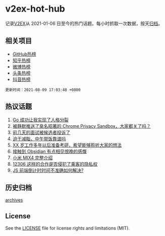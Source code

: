 # v2ex-hot-hub

 记录[V2EX](https://www.v2ex.com/)从 2021-01-06 日至今的热门话题。每小时抓取一次数据，按天[归档](archives)。
 
 ## 相关项目

- [GitHub热榜](https://github.com/snaildev/github-hot-hub)
- [知乎热榜](https://github.com/snaildev/zhihu-hot-hub)
- [微博热榜](https://github.com/snaildev/weibo-hot-hub)
- [头条热榜](https://github.com/snaildev/toutiao-hot-hub)
- [抖音热榜](https://github.com/snaildev/douyin-hot-hub)


 `更新时间：2021-08-09 17:03:48 +0800`

## 热议话题

1. [Go 成功让我实现了人格分裂](https://www.v2ex.com/t/794480)
1. [被静默推送了臭名昭著的 Chrome Privacy Sandbox，大家都关了吗？](https://www.v2ex.com/t/794424)
1. [前几天的面试被候选者投诉了](https://www.v2ex.com/t/794596)
1. [迫于减脂，中午带饭靠谱吗](https://www.v2ex.com/t/794568)
1. [XX 岁工作多年以后准备考研，希望能够聆听大家的想法](https://www.v2ex.com/t/794509)
1. [接触到 Obsidian 有点相见恨晚的感慨](https://www.v2ex.com/t/794428)
1. [小米 MIX4 完整介绍](https://www.v2ex.com/t/794593)
1. [12306 这样的合作是否侵犯了乘客的隐私权](https://www.v2ex.com/t/794542)
1. [JS 前端倒计时时间不准确如何解决?](https://www.v2ex.com/t/794514)

## 历史归档

[archives](archives)

## License

See the [LICENSE](LICENSE) file for license rights and limitations (MIT).
